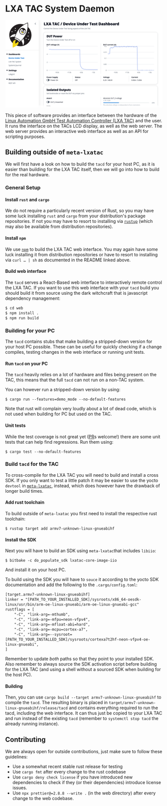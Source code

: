 LXA TAC System Daemon
=====================

![Web Interface Screenshot](screenshots/web-interface.png?raw=true "Web Interface")

This piece of software provides an interface between the hardware of the
[Linux Automation GmbH Test Automation Controller (LXA TAC)](https://www.linux-automation.com/en/products/lxa-tac.html)
and the user.
It runs the interface on the TACs LCD display, as well as the web server.
The web server provides an interactive web interface as well as an API
for scripting purposes.


Building outside of `meta-lxatac`
---------------------------------

We will first have a look on how to build the `tacd` for your host PC,
as it is easier than building for the LXA TAC itself, then we will go
into how to build for the real hardware.

### General Setup

#### Install `rust` and `cargo`

We do not require a particularly recent version of Rust, so you may have some
luck installing `rust` and `cargo` from your distribution's package
repositories. If not you may have to resort to installing via
[`rustup`](https://www.rust-lang.org/tools/install) (which may also be
available from distribution repositories).

#### Install `npm`

We use [`npm`](https://github.com/npm/cli) to build the LXA TAC web interface.
You may again have some luck installing it from distribution repositories or
have to resort to installing via `curl … | sh` as documented in the README
linked above.

#### Build web interface

The `tacd` serves a React-Based web interface to interactively remote control
the LXA TAC.
If you want to use this web interface with your `tacd` build you should build it
from source using the dark witchcraft that is javascript dependency management:

    $ cd web
    $ npm install .
    $ npm run build

### Building for your PC

The `tacd` contains stubs that make building a stripped-down version for your
host PC possible. These can be useful for quickly checking if a change
compiles, testing changes in the web interface or running unit tests.

#### Run `tacd` on your PC

The `tacd` heavily relies on a lot of hardware and files being present on the
TAC, this means that the full `tacd` can not run on a non-TAC system.

You can however run a stripped-down version by using:

    $ cargo run --features=demo_mode --no-default-features

Note that rust will complain very loudly about a lot of dead code,
which is not used when building for PC but used on the TAC.

#### Unit tests

While the test coverage is not great yet ([PR](https://github.com/linux-automation/tacd/pulls)s
 welcome!) there are some unit tests that can help find regressions.
Run them using:

    $ cargo test --no-default-features

### Build `tacd` for the TAC

To cross-compile for the LXA TAC you will need to build and install a cross
SDK. If you only want to test a little patch it may be easier to use the
yocto `devtool` in [`meta-lxatac`](https://github.com/linux-automation/meta-lxatac),
instead, which does however have the drawback of longer build times.

#### Add rust toolchain

To build outside of `meta-lxatac` you first need to install the respective rust
toolchain:

    $ rustup target add armv7-unknown-linux-gnueabihf

#### Install the SDK

Next you will have to build an SDK using `meta-lxatac`that includes `libiio`:

    $ bitbake -c do_populate_sdk lxatac-core-image-iio

And install it on your host PC.

To build using the SDK you will have to `souce` it according to the yocto SDK
documentation and add the following to the `.cargo/config.toml`:

    [target.armv7-unknown-linux-gnueabihf]
    linker = "[PATH_TO_YOUR_INSTALLED_SDK]/sysroots/x86_64-oesdk-linux/usr/bin/arm-oe-linux-gnueabi/arm-oe-linux-gnueabi-gcc"
    rustflags = [
        "-C", "link-arg=-mthumb",
        "-C", "link-arg=-mfpu=neon-vfpv4",
        "-C", "link-arg=-mfloat-abi=hard",
        "-C", "link-arg=-mcpu=cortex-a7",
        "-C", "link-arg=--sysroot=[PATH_TO_YOUR_INSTALLED_SDK]/sysroots/cortexa7t2hf-neon-vfpv4-oe-linux-gnueabi",
    ]

Remember to update *both* paths so that they point to your installed SDK.
Also remember to always source the SDK activation script before building for
the LXA TAC (and using a shell without a sourced SDK when building for the host
PC).

#### Building

Then, you can use `cargo build --target armv7-unknown-linux-gnueabihf` to
compile the `tacd`.
The resulting binary is placed in `target/armv7-unknown-linux-gnueabihf/release/tacd`
and contains everything required to run the tacd, including the web interface.
It can thus just be copied to your LXA TAC and run instead of the existing
`tacd` (remember to `systemctl stop tacd` the already running instance).

Contributing
------------

We are always open for outside contributions, just make sure to follow these
guidelines:

- Use a somewhat recent stable rust release for testing
- Use `cargo fmt` after every change to the rust codebase
- Use `cargo deny check license` if you have introduced new dependencies to
  check if they (or their dependencies) introduce license issues.
- Use `npx prettier@=2.8.8 --write .` (in the web directory) after every
  change to the web codebase.
